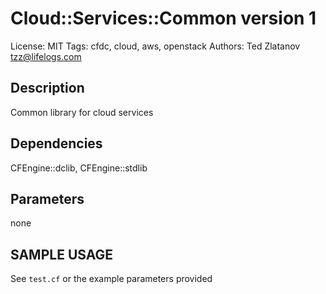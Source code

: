 # Cloud::Services::Common version 1

License: MIT
Tags: cfdc, cloud, aws, openstack
Authors: Ted Zlatanov <tzz@lifelogs.com>

## Description
Common library for cloud services

## Dependencies
CFEngine::dclib, CFEngine::stdlib

## Parameters
none

## SAMPLE USAGE
See `test.cf` or the example parameters provided

